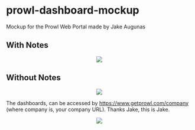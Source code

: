 # prowl-dashboard-mockup
Mockup for the Prowl Web Portal made by Jake Augunas 

## With Notes 


<p align="center">
  <img src="http://www.getprowl.com/assets/images/mockup.png">
</p>

## Without Notes 

<p align="center">
  <img src="http://www.getprowl.com/assets/images/mockupnonotes.png">
</p>


The dashboards, can be accessed by https://www.getprowl.com/company (where company is, your company URL). Thanks Jake, this is Jake.



<p align="center">
  <img src="http://www.getprowl.com/team/assets/images/jake.jpg">
</p>
